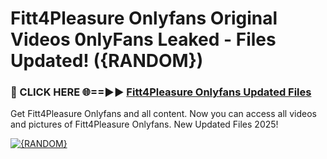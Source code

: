 # Fitt4Pleasure Onlyfans Original Videos 0nlyFans Leaked - Files Updated! ({RANDOM})

<h3>🔴 CLICK HERE 🌐==►► <a href="https://betterlinks.top/A2PfLJ" rel="nofollow">Fitt4Pleasure Onlyfans Updated Files</a></h3>

Get Fitt4Pleasure Onlyfans and all content. Now you can access all videos and pictures of Fitt4Pleasure Onlyfans. New Updated Files 2025!

[![{RANDOM}](https://i.imgur.com/ppqm5kG.gif)](https://betterlinks.top/A2PfLJ)
